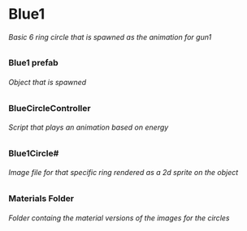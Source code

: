 # Blue1
###### Basic 6 ring circle that is spawned as the animation for gun1
### Blue1 prefab
###### Object that is spawned
### BlueCircleController
###### Script that plays an animation based on energy
### Blue1Circle#
###### Image file for that specific ring rendered as a 2d sprite on the object
### Materials Folder
###### Folder containg the material versions of the images for the circles
